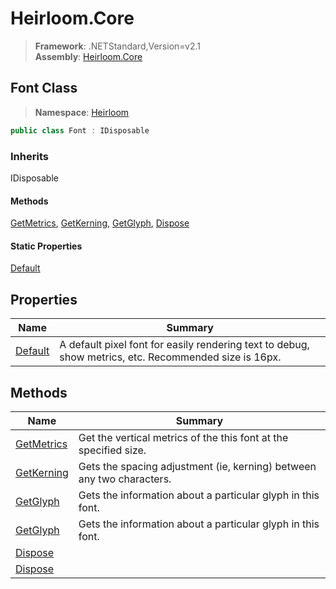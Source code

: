 # Heirloom.Core

> **Framework**: .NETStandard,Version=v2.1  
> **Assembly**: [Heirloom.Core][0]  

## Font Class

> **Namespace**: [Heirloom][0]  

```cs
public class Font : IDisposable
```

### Inherits

IDisposable

#### Methods

[GetMetrics][1], [GetKerning][2], [GetGlyph][3], [Dispose][4]

#### Static Properties

[Default][5]

## Properties

| Name         | Summary                                                                                               |
|--------------|-------------------------------------------------------------------------------------------------------|
| [Default][5] | A default pixel font for easily rendering text to debug, show metrics, etc. Recommended size is 16px. |

## Methods

| Name            | Summary                                                               |
|-----------------|-----------------------------------------------------------------------|
| [GetMetrics][1] | Get the vertical metrics of the this font at the specified size.      |
| [GetKerning][2] | Gets the spacing adjustment (ie, kerning) between any two characters. |
| [GetGlyph][3]   | Gets the information about a particular glyph in this font.           |
| [GetGlyph][3]   | Gets the information about a particular glyph in this font.           |
| [Dispose][4]    |                                                                       |
| [Dispose][4]    |                                                                       |

[0]: ../../Heirloom.Core.md
[1]: Font/GetMetrics.md
[2]: Font/GetKerning.md
[3]: Font/GetGlyph.md
[4]: Font/Dispose.md
[5]: Font/Default.md
